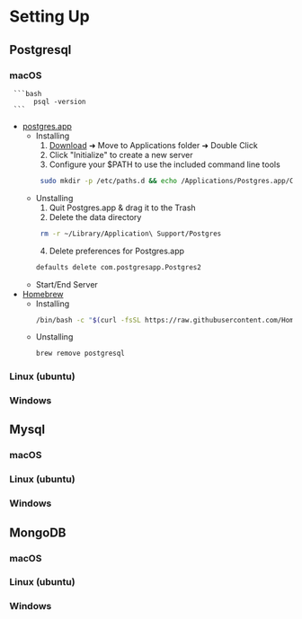 # Setting Up
## Postgresql

### macOS
     ```bash
          psql -version
     ```
  - [postgres.app](https://postgresapp.com/)
     - Installing
       1. [Download](https://postgresapp.com/downloads.html) ➜ Move to Applications folder ➜ Double Click
       2. Click "Initialize" to create a new server
       3. Configure your $PATH to use the included command line tools
         ```bash
          sudo mkdir -p /etc/paths.d && echo /Applications/Postgres.app/Contents/Versions/latest/bin | sudo tee /etc/paths.d/postgresapp
         ```
     - Unstalling
       1. Quit Postgres.app & drag it to the Trash
       2. Delete the data directory
         ```bash
          rm -r ~/Library/Application\ Support/Postgres
         ```
       4. Delete preferences for Postgres.app 
         ```bash
         defaults delete com.postgresapp.Postgres2
         ```
     - Start/End Server
  - [Homebrew](https://brew.sh/)
     - Installing
          ```bash 
          /bin/bash -c "$(curl -fsSL https://raw.githubusercontent.com/Homebrew/install/HEAD/install.sh)"
          ```
     - Unstalling
         ```bash 
         brew remove postgresql
        ```

### Linux (ubuntu)
### Windows
## Mysql
### macOS
### Linux (ubuntu)
### Windows
## MongoDB
### macOS
### Linux (ubuntu)
### Windows
